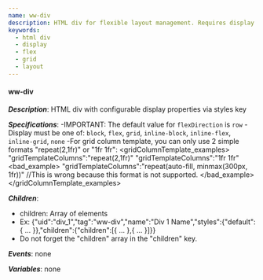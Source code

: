 ```yaml
---
name: ww-div
description: HTML div for flexible layout management. Requires display property in styles.
keywords:
  - html div
  - display
  - flex
  - grid
  - layout
---
```


#### ww-div

***Description***: HTML div with configurable display properties via styles key

***Specifications***:
-IMPORTANT: The default value for `flexDirection` is `row`
-Display must be one of: `block`, `flex`, `grid`, `inline-block`, `inline-flex`, `inline-grid`, `none`
-For grid column template, you can only use 2 simple formats "repeat(2,1fr)" or "1fr 1fr":
<gridColumnTemplate_examples>
    <example>
        "gridTemplateColumns":"repeat(2,1fr)"
    </example>
    <example>
        "gridTemplateColumns":"1fr 1fr"
    </example>
    <bad_example>
        "gridTemplateColumns":"repeat(auto-fill, minmax(300px, 1fr))"
        //This is wrong because this format is not supported.
    </bad_example>
</gridColumnTemplate_examples>

***Children***:
  - children: Array of elements
  - Ex: {"uid":"div_1","tag":"ww-div","name":"Div 1 Name","styles":{"default":{ ... }},"children":{"children":[{ ... },{ ... }]}}
  - Do not forget the "children" array in the "children" key.

***Events***: none

***Variables***: none
